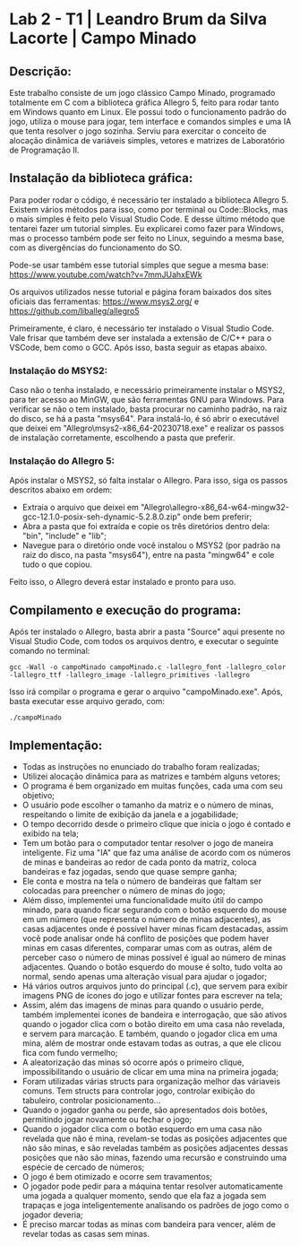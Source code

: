 # Lab 2 - T1 | Leandro Brum da Silva Lacorte | Campo Minado

## Descrição:
Este trabalho consiste de um jogo clássico Campo Minado, programado totalmente em C com a biblioteca gráfica Allegro 5, feito para rodar tanto em Windows quanto em Linux. Ele possui todo o funcionamento padrão do jogo, utiliza o mouse para jogar, tem interface e comandos simples e uma IA que tenta resolver o jogo sozinha. Serviu para exercitar o conceito de alocação dinâmica de variáveis simples, vetores e matrizes de Laboratório de Programação II.

## Instalação da biblioteca gráfica:
Para poder rodar o código, é necessário ter instalado a biblioteca Allegro 5. Existem vários métodos para isso, como por terminal ou Code::Blocks, mas o mais simples é feito pelo Visual Studio Code. E desse último método que tentarei fazer um tutorial simples. Eu explicarei como fazer para Windows, mas o processo também pode ser feito no Linux, seguindo a mesma base, com as divergências do funcionamento do SO.

Pode-se usar também esse tutorial simples que segue a mesma base: https://www.youtube.com/watch?v=7mmJUahxEWk

Os arquivos utilizados nesse tutorial e página foram baixados dos sites oficiais das ferramentas: https://www.msys2.org/ e https://github.com/liballeg/allegro5

Primeiramente, é claro, é necessário ter instalado o Visual Studio Code. Vale frisar que também deve ser instalada a extensão de C/C++ para o VSCode, bem como o GCC. Após isso, basta seguir as etapas abaixo.

### Instalação do MSYS2:
Caso não o tenha instalado, e necessário primeiramente instalar o MSYS2, para ter acesso ao MinGW, que são ferramentas GNU para Windows. Para verificar se não o tem instalado, basta procurar no caminho padrão, na raiz do disco, se há a pasta "msys64". Para instalá-lo, é só abrir o executável que deixei em "Allegro\msys2-x86_64-20230718.exe" e realizar os passos de instalação corretamente, escolhendo a pasta que preferir.

### Instalação do Allegro 5:
Após instalar o MSYS2, só falta instalar o Allegro. Para isso, siga os passos descritos abaixo em ordem:
  - Extraia o arquivo que deixei em "Allegro\allegro-x86_64-w64-mingw32-gcc-12.1.0-posix-seh-dynamic-5.2.8.0.zip" onde bem preferir;
  - Abra a pasta que foi extraída e copie os três diretórios dentro dela: "bin", "include" e "lib";
  - Navegue para o diretório onde você instalou o MSYS2 (por padrão na raiz do disco, na pasta "msys64"), entre na pasta "mingw64" e cole tudo o que copiou.

Feito isso, o Allegro deverá estar instalado e pronto para uso.

## Compilamento e execução do programa:
Após ter instalado o Allegro, basta abrir a pasta "Source" aqui presente no Visual Studio Code, com todos os arquivos dentro, e executar o seguinte comando no terminal:
```
gcc -Wall -o campoMinado campoMinado.c -lallegro_font -lallegro_color -lallegro_ttf -lallegro_image -lallegro_primitives -lallegro
```
Isso irá compilar o programa e gerar o arquivo "campoMinado.exe".
Após, basta executar esse arquivo gerado, com:
```
./campoMinado
```

## Implementação:
  - Todas as instruções no enunciado do trabalho foram realizadas;
  - Utilizei alocação dinâmica para as matrizes e também alguns vetores;
  - O programa é bem organizado em muitas funções, cada uma com seu objetivo;
  - O usuário pode escolher o tamanho da matriz e o número de minas, respeitando o limite de exibição da janela e a jogabilidade;
  - O tempo decorrido desde o primeiro clique que inicia o jogo é contado e exibido na tela;
  - Tem um botão para o computador tentar resolver o jogo de maneira inteligente. Fiz uma "IA" que faz uma análise de acordo com os números de minas e bandeiras ao redor de cada ponto da matriz, coloca bandeiras e faz jogadas, sendo que quase sempre ganha;
  - Ele conta e mostra na tela o número de bandeiras que faltam ser colocadas para preencher o número de minas do jogo;
  - Além disso, implementei uma funcionalidade muito útil do campo minado, para quando ficar segurando com o botão esquerdo do mouse em um número (que representa o número de minas adjacentes), as casas adjacentes onde é possível haver minas ficam destacadas, assim você pode analisar onde há conflito de posições que podem haver minas em casas diferentes, comparar umas com as outras, além de perceber caso o número de minas possível é igual ao número de minas adjacentes. Quando o botão esquerdo do mouse é solto, tudo volta ao normal, sendo apenas uma alteração visual para ajudar o jogador;
  - Há vários outros arquivos junto do principal (.c), que servem para exibir imagens PNG de ícones do jogo e utilizar fontes para escrever na tela;
  - Assim, além das imagens de minas para quando o usuário perde, também implementei ícones de bandeira e interrogação, que são ativos quando o jogador clica com o botão direito em uma casa não revelada, e servem para marcação. E também, quando o jogador clica em uma mina, além de mostrar onde estavam todas as outras, a que ele clicou fica com fundo vermelho;
  - A aleatorização das minas só ocorre após o primeiro clique, impossibilitando o usuário de clicar em uma mina na primeira jogada;
  - Foram utilizadas várias structs para organização melhor das váriaveis comuns. Tem structs para controlar jogo, controlar exibição do tabuleiro, controlar posicionamento...
  - Quando o jogador ganha ou perde, são apresentados dois botões, permitindo jogar novamente ou fechar o jogo;
  - Quando o jogador clica com o botão esquerdo em uma casa não revelada que não é mina, revelam-se todas as posições adjacentes que não são minas, e são reveladas também as posições adjacentes dessas posições que não são minas, fazendo uma recursão e construindo uma espécie de cercado de números;
  - O jogo é bem otimizado e ocorre sem travamentos;
  - O jogador pode pedir para a máquina tentar resolver automaticamente uma jogada a qualquer momento, sendo que ela faz a jogada sem trapaças e joga inteligentemente analisando os padrões de jogo como o jogador deveria;
  - É preciso marcar todas as minas com bandeira para vencer, além de revelar todas as casas sem minas.